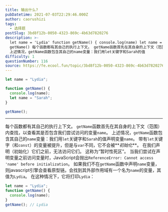 ```yaml
---
title: 输出什么?
pubDatetime: 2021-07-03T22:29:46.000Z
author: caorushizi
tags:
  - 选择题
postSlug: 3bd8f12b-0050-4323-869c-4b63d7820276
description: >-
  let name = 'Lydia' function getName() { console.log(name) let name = 'Sarah' }
  getName() 每个函数都有其自己的执行上下文。 getName函数首先在其自身的上下文（范围）内查找，以查看其是否包含我们尝试访问的变量name。
  上述情况，getName函数包含其自己的name变量：我们用let关键字和Sarah的值
difficulty: 1
questionNumber: 116
source: https://fe.ecool.fun/topic/3bd8f12b-0050-4323-869c-4b63d7820276
---
```


```javascript
let name = "Lydia";

function getName() {
  console.log(name);
  let name = "Sarah";
}

getName();
```

---

每个函数都有其自己的执行上下文。 `getName`函数首先在其自身的上下文（范围）内查找，以查看其是否包含我们尝试访问的变量`name`。 上述情况，`getName`函数包含其自己的`name`变量：我们用`let`关键字和`Sarah`的值声明变量`name`。
带有`let`关键字（和`const`）的变量被提升，但是与`var`不同，它不会被**_初始化_**。 在我们声明（初始化）它们之前，无法访问它们。 这称为“暂时性死区”。 当我们尝试在声明变量之前访问变量时，JavaScript会抛出`ReferenceError: Cannot access 'name' before initialization`。
如果我们不在`getName`函数中声明`name`变量，则javascript引擎会查看原型链。会找到其外部作用域有一个名为`name`的变量，其值为`Lydia`。 在这种情况下，它将打印`Lydia`：

```javascript
let name = "Lydia";
function getName() {
  console.log(name);
}
getName(); // Lydia
```
